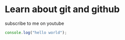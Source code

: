 # Learn about git and github

subscribe to me on youtube

```javascript
console.log("hello world");
```

